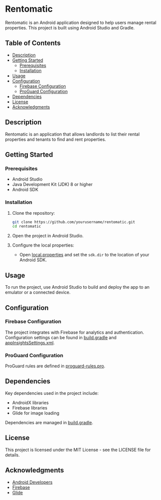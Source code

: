 # Rentomatic

Rentomatic is an Android application designed to help users manage rental properties. This project is built using Android Studio and Gradle.

## Table of Contents

- [Description](#description)
- [Getting Started](#getting-started)
  - [Prerequisites](#prerequisites)
  - [Installation](#installation)
- [Usage](#usage)
- [Configuration](#configuration)
  - [Firebase Configuration](#firebase-configuration)
  - [ProGuard Configuration](#proguard-configuration)
- [Dependencies](#dependencies)
- [License](#license)
- [Acknowledgments](#acknowledgments)

## Description

Rentomatic is an application that allows landlords to list their rental properties and tenants to find and rent properties.

## Getting Started

### Prerequisites

- Android Studio
- Java Development Kit (JDK) 8 or higher
- Android SDK

### Installation

1. Clone the repository:
    ```sh
    git clone https://github.com/yourusername/rentomatic.git
    cd rentomatic
    ```

2. Open the project in Android Studio.

3. Configure the local properties:
    - Open [local.properties](http://_vscodecontentref_/0) and set the `sdk.dir` to the location of your Android SDK.

## Usage

To run the project, use Android Studio to build and deploy the app to an emulator or a connected device.


## Configuration

### Firebase Configuration

The project integrates with Firebase for analytics and authentication. Configuration settings can be found in [build.gradle](http://_vscodecontentref_/1) and [appInsightsSettings.xml](http://_vscodecontentref_/2).

### ProGuard Configuration

ProGuard rules are defined in [proguard-rules.pro](http://_vscodecontentref_/3).

## Dependencies

Key dependencies used in the project include:

- AndroidX libraries
- Firebase libraries
- Glide for image loading

Dependencies are managed in [build.gradle](http://_vscodecontentref_/4).

## License

This project is licensed under the MIT License - see the LICENSE file for details.

## Acknowledgments

- [Android Developers](https://developer.android.com/)
- [Firebase](https://firebase.google.com/)
- [Glide](https://github.com/bumptech/glide)

